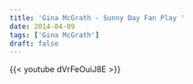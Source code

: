 ```yaml
---
title: 'Gina McGrath - Sunny Day Fan Play '
date: 2014-04-09
tags: ['Gina McGrath']
draft: false
---
```

{{< youtube dVrFeOuiJ8E >}}

